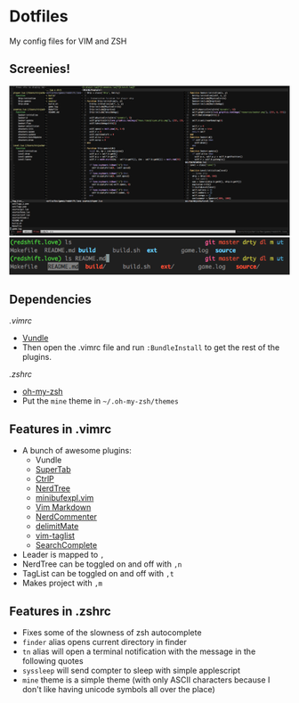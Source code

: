 Dotfiles
========

My config files for VIM and ZSH

Screenies!
--------
![](vim.png)
![](zsh.png)

Dependencies
-----
*.vimrc*
- [Vundle](http://www.vim.org/scripts/script.php?script_id=3458)
- Then open the .vimrc file and run `:BundleInstall` to get the rest of the plugins.

*.zshrc*
- [oh-my-zsh](https://github.com/robbyrussell/oh-my-zsh)
- Put the `mine` theme in `~/.oh-my-zsh/themes`

Features in .vimrc
----
- A bunch of awesome plugins:
  - Vundle
  - [SuperTab](http://www.vim.org/scripts/script.php?script_id=182)
  - [CtrlP](https://github.com/kien/ctrlp.vim)
  - [NerdTree](http://www.vim.org/scripts/script.php?script_id=1658)
  - [minibufexpl.vim](https://github.com/fholgado/minibufexpl.vim)
  - [Vim Markdown](https://github.com/plasticboy/vim-markdown)
  - [NerdCommenter](http://www.vim.org/scripts/script.php?script_id=1218)
  - [delimitMate](http://www.vim.org/scripts/script.php?script_id=2754)
  - [vim-taglist](http://www.vim.org/scripts/script.php?script_id=273)
  - [SearchComplete](http://www.vim.org/scripts/script.php?script_id=474)
- Leader is mapped to `,`
- NerdTree can be toggled on and off with `,n`
- TagList can be toggled on and off with `,t`
- Makes project with `,m`

Features in .zshrc
---
- Fixes some of the slowness of zsh autocomplete
- `finder` alias opens current directory in finder
- `tn` alias will open a terminal notification with the message in the following quotes
- `syssleep` will send compter to sleep with simple applescript
- `mine` theme is a simple theme (with only ASCII characters because I don't like having unicode symbols all over the place)
